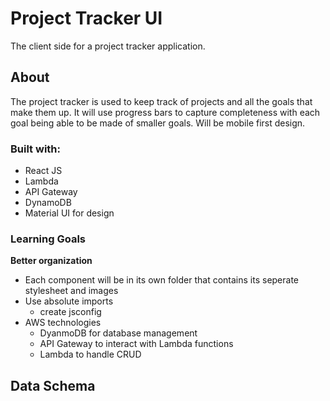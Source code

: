 # Project Tracker UI
The client side for a project tracker application.

## About
The project tracker is used to keep track of projects and all the goals that make them up. It will use progress bars to capture completeness with each goal being able to be made of smaller goals. Will be mobile first design.

### Built with:
- React JS
- Lambda
- API Gateway
- DynamoDB
- Material UI for design

### Learning Goals
**Better organization**
- Each component will be in its own folder that contains
its seperate stylesheet and images
- Use absolute imports
    - create jsconfig
- AWS technologies
    - DyanmoDB for database management
    - API Gateway to interact with Lambda functions
    - Lambda to handle CRUD

## Data Schema
  